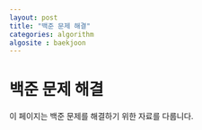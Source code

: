 ```yaml
---
layout: post
title: "백준 문제 해결"
categories: algorithm
algosite : baekjoon
---
```


# 백준 문제 해결

이 페이지는 백준 문제를 해결하기 위한 자료를 다룹니다.
